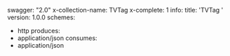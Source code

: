 swagger: "2.0"
x-collection-name: TVTag
x-complete: 1
info:
  title: 'TVTag '
  version: 1.0.0
schemes:
- http
produces:
- application/json
consumes:
- application/json